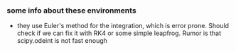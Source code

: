 ### some info about these environments

- they use Euler's method for the integration, which is error prone. Should check if we can fix it with RK4 or some simple leapfrog. Rumor is that scipy.odeint is not fast enough
